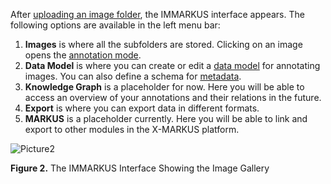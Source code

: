 After [uploading an image folder](https://github.com/rsimon/immarkus/wiki/01-Uploading-Images), the IMMARKUS interface appears. The following options are available in the left menu bar:

1.	**Images** is where all the subfolders are stored. Clicking on an image opens the [annotation mode](https://github.com/rsimon/immarkus/wiki/04-Annotating-Image).
2.	**Data Model** is where you can create or edit a [data model](https://github.com/rsimon/immarkus/wiki/03-Designing-Data-Model) for annotating images. You can also define a schema for [metadata](https://github.com/rsimon/immarkus/wiki/05-Working-with-Metadata).
3.	**Knowledge Graph** is a placeholder for now. Here you will be able to access an overview of your annotations and their relations in the future.
4.	**Export** is where you can export data in different formats.
5.	**MARKUS** is a placeholder currently. Here you will be able to link and export to other modules in the X-MARKUS platform.


![Picture2](https://github.com/rsimon/immarkus/assets/128056738/6a94da2e-0e02-4e24-ab65-b1b4f3ece46b)

**Figure 2.** The IMMARKUS Interface Showing the Image Gallery